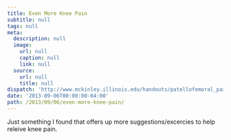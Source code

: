 ```yaml
---
title: Even More Knee Pain
subtitle: null
tags: null
meta:
  description: null
  image:
    url: null
    caption: null
    link: null
  source:
    url: null
    title: null
dispatch: 'http://www.mckinley.illinois.edu/handouts/patellofemoral_pain/patellofemoral_pain.html'
date: '2013-09-06T00:00:00-04:00'
path: /2013/09/06/even-more-knee-pain/
---
```


Just something I found that offers up more suggestions/excercies to help releive knee pain.

